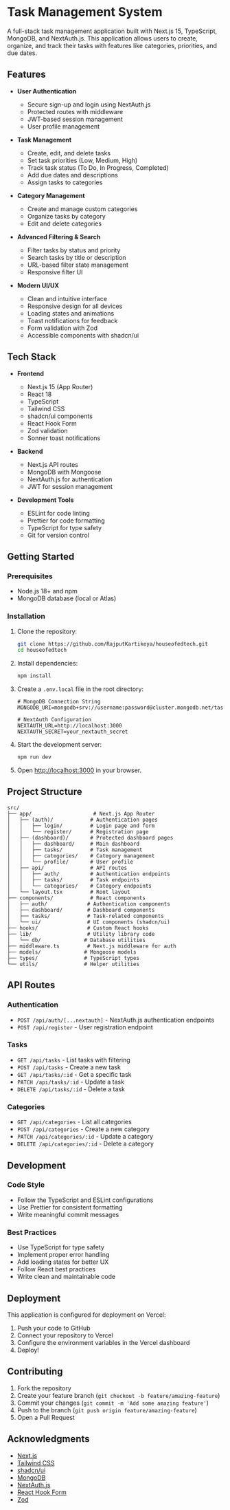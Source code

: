 # Task Management System

A full-stack task management application built with Next.js 15, TypeScript, MongoDB, and NextAuth.js. This application allows users to create, organize, and track their tasks with features like categories, priorities, and due dates.

## Features

- **User Authentication**

  - Secure sign-up and login using NextAuth.js
  - Protected routes with middleware
  - JWT-based session management
  - User profile management

- **Task Management**

  - Create, edit, and delete tasks
  - Set task priorities (Low, Medium, High)
  - Track task status (To Do, In Progress, Completed)
  - Add due dates and descriptions
  - Assign tasks to categories

- **Category Management**

  - Create and manage custom categories
  - Organize tasks by category
  - Edit and delete categories

- **Advanced Filtering & Search**

  - Filter tasks by status and priority
  - Search tasks by title or description
  - URL-based filter state management
  - Responsive filter UI

- **Modern UI/UX**
  - Clean and intuitive interface
  - Responsive design for all devices
  - Loading states and animations
  - Toast notifications for feedback
  - Form validation with Zod
  - Accessible components with shadcn/ui

## Tech Stack

- **Frontend**

  - Next.js 15 (App Router)
  - React 18
  - TypeScript
  - Tailwind CSS
  - shadcn/ui components
  - React Hook Form
  - Zod validation
  - Sonner toast notifications

- **Backend**

  - Next.js API routes
  - MongoDB with Mongoose
  - NextAuth.js for authentication
  - JWT for session management

- **Development Tools**
  - ESLint for code linting
  - Prettier for code formatting
  - TypeScript for type safety
  - Git for version control

## Getting Started

### Prerequisites

- Node.js 18+ and npm
- MongoDB database (local or Atlas)

### Installation

1. Clone the repository:

   ```bash
   git clone https://github.com/RajputKartikeya/houseofedtech.git
   cd houseofedtech
   ```

2. Install dependencies:

   ```bash
   npm install
   ```

3. Create a `.env.local` file in the root directory:

   ```
   # MongoDB Connection String
   MONGODB_URI=mongodb+srv://username:password@cluster.mongodb.net/taskmanager

   # NextAuth Configuration
   NEXTAUTH_URL=http://localhost:3000
   NEXTAUTH_SECRET=your_nextauth_secret
   ```

4. Start the development server:

   ```bash
   npm run dev
   ```

5. Open [http://localhost:3000](http://localhost:3000) in your browser.

## Project Structure

```
src/
├── app/                    # Next.js App Router
│   ├── (auth)/            # Authentication pages
│   │   ├── login/         # Login page and form
│   │   └── register/      # Registration page
│   ├── (dashboard)/       # Protected dashboard pages
│   │   ├── dashboard/     # Main dashboard
│   │   ├── tasks/         # Task management
│   │   ├── categories/    # Category management
│   │   └── profile/       # User profile
│   ├── api/               # API routes
│   │   ├── auth/          # Authentication endpoints
│   │   ├── tasks/         # Task endpoints
│   │   └── categories/    # Category endpoints
│   └── layout.tsx         # Root layout
├── components/            # React components
│   ├── auth/             # Authentication components
│   ├── dashboard/        # Dashboard components
│   ├── tasks/            # Task-related components
│   └── ui/               # UI components (shadcn/ui)
├── hooks/                # Custom React hooks
├── lib/                  # Utility library code
│   └── db/              # Database utilities
├── middleware.ts         # Next.js middleware for auth
├── models/              # Mongoose models
├── types/               # TypeScript types
└── utils/               # Helper utilities
```

## API Routes

### Authentication

- `POST /api/auth/[...nextauth]` - NextAuth.js authentication endpoints
- `POST /api/register` - User registration endpoint

### Tasks

- `GET /api/tasks` - List tasks with filtering
- `POST /api/tasks` - Create a new task
- `GET /api/tasks/:id` - Get a specific task
- `PATCH /api/tasks/:id` - Update a task
- `DELETE /api/tasks/:id` - Delete a task

### Categories

- `GET /api/categories` - List all categories
- `POST /api/categories` - Create a new category
- `PATCH /api/categories/:id` - Update a category
- `DELETE /api/categories/:id` - Delete a category

## Development

### Code Style

- Follow the TypeScript and ESLint configurations
- Use Prettier for consistent formatting
- Write meaningful commit messages

### Best Practices

- Use TypeScript for type safety
- Implement proper error handling
- Add loading states for better UX
- Follow React best practices
- Write clean and maintainable code

## Deployment

This application is configured for deployment on Vercel:

1. Push your code to GitHub
2. Connect your repository to Vercel
3. Configure the environment variables in the Vercel dashboard
4. Deploy!

## Contributing

1. Fork the repository
2. Create your feature branch (`git checkout -b feature/amazing-feature`)
3. Commit your changes (`git commit -m 'Add some amazing feature'`)
4. Push to the branch (`git push origin feature/amazing-feature`)
5. Open a Pull Request

## Acknowledgments

- [Next.js](https://nextjs.org/)
- [Tailwind CSS](https://tailwindcss.com/)
- [shadcn/ui](https://ui.shadcn.com/)
- [MongoDB](https://www.mongodb.com/)
- [NextAuth.js](https://next-auth.js.org/)
- [React Hook Form](https://react-hook-form.com/)
- [Zod](https://zod.dev/)
